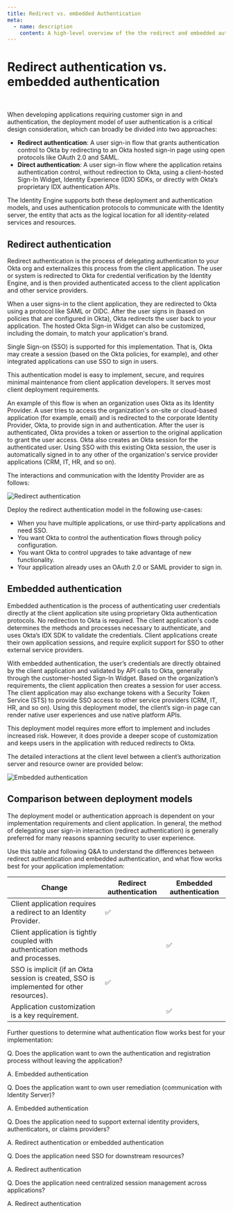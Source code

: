 ```yaml
---
title: Redirect vs. embedded Authentication
meta:
  - name: description
    content: A high-level overview of the the redirect and embedded authentication models for Okta Identity Engine.
---
```


# Redirect authentication vs. embedded authentication

<ApiLifecycle access="ie" /><br>
<ApiLifecycle access="Limited GA" />

When developing applications requiring customer sign in and authentication, the deployment model of user authentication is a critical design consideration, which can broadly be divided into two approaches:

- **Redirect authentication**: A user sign-in flow that grants authentication control to Okta by redirecting to an Okta hosted sign-in page using open protocols like OAuth 2.0 and SAML.
- **Direct authentication**: A user sign-in flow where the application retains authentication control, without redirection to Okta, using a client-hosted Sign-In Widget, Identity Experience (IDX) SDKs, or directly with Okta’s proprietary IDX authentication APIs.

The Identity Engine supports both these deployment and authentication models, and uses authentication protocols to communicate with the Identity server, the entity that acts as the logical location for all identity-related services and resources.

## Redirect authentication

Redirect authentication is the process of delegating authentication to your Okta org and externalizes this process from the client application. The user or system is redirected to Okta for credential verification by the Identity Engine, and is then provided authenticated access to the client application and other service providers.

When a user signs-in to the client application, they are redirected to Okta using a protocol like SAML or OIDC. After the user signs in (based on policies that are configured in Okta), Okta redirects the user back to your application. The hosted Okta Sign-in Widget can also be customized, including the domain, to match your application's brand.

Single Sign-on (SSO) is supported for this implementation. That is, Okta may create a session (based on the Okta policies, for example), and other integrated applications can use SSO to sign in users.

This authentication model is easy to implement, secure, and requires minimal maintenance from client application developers. It serves most client deployment requirements.

An example of this flow is when an organization uses Okta as its Identity Provider. A user tries to access the organization's on-site or cloud-based application (for example, email) and is redirected to the corporate Identity Provider, Okta, to provide sign in and authentication. After the user is authenticated, Okta provides a token or assertion to the original application to grant the user access. Okta also creates an Okta session for the authenticated user. Using SSO with this existing Okta session, the user is automatically signed in to any other of the organization's service provider applications (CRM, IT, HR, and so on).

The interactions and communication with the Identity Provider are as follows:

<!--
See http://www.plantuml.com/plantuml/uml/

Source code for fed-auth-seq-flow.png:

@startuml
skinparam monochrome true

participant "User" as us
participant "Redirected Client" as cl
participant "Identity Server" as is

us -> cl: Resource Owner (User)
cl -> is: Redirect to IdP with Authentication Request
is -> cl: Return HTML forms to challenge user for authentication, enrollment, and so on
cl <-> us: User interacts
cl -> is: Complete Authentication Request
is -> cl: Return Assertion to Client
@enduml

 -->
![Redirect authentication](/img/fed-auth-seq-flow.png "Redirect authentication sequence flow")

Deploy the redirect authentication model in the following use-cases:

- When you have multiple applications, or use third-party applications and need SSO.
- You want Okta to control the authentication flows through policy configuration.
- You want Okta to control upgrades to take advantage of new functionality.
- Your application already uses an OAuth 2.0 or SAML provider to sign in.

## Embedded authentication

Embedded authentication is the process of authenticating user credentials directly at the client application site using proprietary Okta authentication protocols. No redirection to Okta is required. The client application's code determines the methods and processes necessary to authenticate, and uses Okta’s IDX SDK to validate the credentials. Client applications create their own application sessions, and require explicit support for SSO to other external service providers.

With embedded authentication, the user’s credentials are directly obtained by the client application and validated by API calls to Okta, generally through the customer-hosted Sign-In Widget. Based on the organization’s requirements, the client application then creates a session for user access. The client application may also exchange tokens with a Security Token Service (STS) to provide SSO access to other service providers (CRM, IT, HR, and so on). Using this deployment model, the client’s sign-in page can render native user experiences and use native platform APIs.

This deployment model requires more effort to implement and includes increased risk. However, it does provide a deeper scope of customization and keeps users in the application with reduced redirects to Okta.

The detailed interactions at the client level between a client’s authorization server and resource owner are provided below:

<!--
See http://www.plantuml.com/plantuml/uml/

Source code for direct-auth-seq-flow.png:

@startuml
skinparam monochrome true

participant "Resource Owner (User)" as rs
participant "IDX Application Client" as cl
participant "Identity Server" as as

rs -> cl: Resource Owner
cl -> as: Resource Owner Password Credentials
as -> cl: Interaction required
rs <-> cl: User interacts
cl <-> as: User interacts
as -> cl: Interaction Code
cl -> as: Interaction Code
as -> cl: Tokens
@enduml

 -->
![Embedded authentication](/img/direct-auth-seq-flow.png "Embedded authentication sequence flow diagram")

## Comparison between deployment models

The deployment model or authentication approach is dependent on your implementation requirements and client application. In general, the method of delegating user sign-in interaction (redirect authentication) is generally preferred for many reasons spanning security to user experience.

Use this table and following Q&A to understand the differences between redirect authentication and embedded authentication, and what flow works best for your application implementation:

| Change                                                    | Redirect authentication | Embedded authentication |
| --------------------------------------------------------- | ------------------------ | --------------------- |
| Client application requires a redirect to an Identity Provider.   |   &#9989;     | |
| Client application is tightly coupled with authentication methods and processes.  |        | &#9989; |
| SSO is implicit (if an Okta session is created, SSO is implemented for other resources).   |   &#9989;     | |
| Application customization is a key requirement.   |        | &#9989;|

Further questions to determine what authentication flow works best for your implementation:

Q. Does the application want to own the authentication and registration process without leaving the application?

A. Embedded authentication

Q. Does the application want to own user remediation (communication with Identity Server)?

A. Embedded authentication

Q. Does the application need to support external identity providers, authenticators, or claims providers?

A. Redirect authentication or embedded authentication

Q. Does the application need SSO for downstream resources?

A. Redirect authentication

Q. Does the application need centralized session management across applications?

A. Redirect authentication
